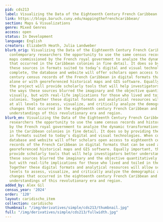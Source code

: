```yaml
---
pid: cds213
label: Visualizing the Data of the Eighteenth Century French Caribbean
link: https://blogs.baruch.cuny.edu/mappingthefrenchcaribbean/
section: Maps & Visualizations
genre: Mixed Genres
access: open
status: In Development
language: English
creators: Elizabeth Heath, Julia Landweber
blurb_orig: Visualizing the Data of the Eighteenth Century French Caribbean offers
  contemporary researchers the opportunity to use the same census records and historical
  maps commissioned by the French royal government to analyze the dynamic transformations
  that occurred in the Caribbean colonies in fine detail. It does so by providing
  these sources in formats suited to today’s digital and visual technologies. When
  complete, the database and website will offer scholars open access to eighteenth
  century census records of the French Caribbean in digital formats that can be used
  alone or with georeferenced historical maps and GIS software. Equally important,
  the project will provide scholarly tools that will help investigators better understand
  the ways these sources blurred the imaginary and the objective quantitatively and
  visually, but with real-life implications for those who lived and toiled in the
  colonies. Together these digital formats and analytical resources will allow scholars
  at all levels to assess, visualize, and critically analyze the demographic and economic
  changes that occurred in the eighteenth century French Caribbean and generate new
  understandings of this revolutionary era and region.
blurb_en: Visualizing the Data of the Eighteenth Century French Caribbean offers contemporary
  researchers the opportunity to use the same census records and historical maps commissioned
  by the French royal government to analyze the dynamic transformations that occurred
  in the Caribbean colonies in fine detail. It does so by providing these sources
  in formats suited to today’s digital and visual technologies. When complete, the
  database and website will offer scholars open access to eighteenth century census
  records of the French Caribbean in digital formats that can be used alone or with
  georeferenced historical maps and GIS software. Equally important, the project will
  provide scholarly tools that will help investigators better understand the ways
  these sources blurred the imaginary and the objective quantitatively and visually,
  but with real-life implications for those who lived and toiled in the colonies.
  Together these digital formats and analytical resources will allow scholars at all
  levels to assess, visualize, and critically analyze the demographic and economic
  changes that occurred in the eighteenth century French Caribbean and generate new
  understandings of this revolutionary era and region.
added_by: Alex Gil
census_year: '2024'
order: '120'
layout: caridischo_item
collection: caridischo
thumbnail: "/img/derivatives/simple/cds213/thumbnail.jpg"
full: "/img/derivatives/simple/cds213/fullwidth.jpg"
---
```


